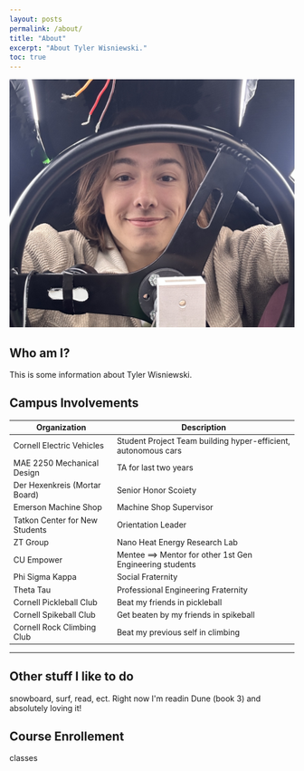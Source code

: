 ```yaml
---
layout: posts
permalink: /about/
title: "About"
excerpt: "About Tyler Wisniewski."
toc: true
---
```


![CAD Explosion](images/portfolio/tyler_car.jpg)  

## Who am I?

This is some information about Tyler Wisniewski.

## Campus Involvements

| Organization                | Description       | 
| -------------------- | -------------------|
| Cornell Electric Vehicles| Student Project Team building hyper-efficient, autonomous cars |
| MAE 2250 Mechanical Design | TA for last two years |
| Der Hexenkreis (Mortar Board) | Senior Honor Scoiety |
| Emerson Machine Shop | Machine Shop Supervisor |
| Tatkon Center for New Students | Orientation Leader |
| ZT Group | Nano Heat Energy Research Lab |
| CU Empower | Mentee ==> Mentor for other 1st Gen Engineering students |
| Phi Sigma Kappa | Social Fraternity |
| Theta Tau | Professional Engineering Fraternity |
| Cornell Pickleball Club | Beat my friends in pickleball |
| Cornell Spikeball Club | Get beaten by my friends in spikeball |
| Cornell Rock Climbing Club | Beat my previous self in climbing |


---

## Other stuff I like to do
snowboard, surf, read, ect. Right now I'm readin Dune (book 3) and absolutely loving it!

## Course Enrollement
classes 
